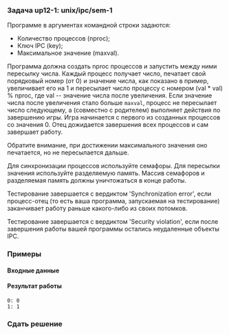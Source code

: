 ### Задача up12-1: unix/ipc/sem-1

Программе в аргументах командной строки задаются:

-   Количество процессов (nproc);
-   Ключ IPC (key);
-   Максимальное значение (maxval).

Программа должна создать nproc процессов и запустить между ними
пересылку числа. Каждый процесс получает число, печатает свой порядковый
номер (от 0) и значение числа, как показано в пример, увеличивает его на
1 и пересылает число процессу с номером (val \* val) % nproc, где val --
значение числа после увеличения. Если значение числа после увеличения
стало больше `maxval`, процесс не пересылает число следующему, а
(совместно с родителем) выполняет действия по завершению игры. Игра
начинается с первого из созданных процессов со значения 0. Отец
дожидается завершения всех процессов и сам завершает работу.

Обратите внимание, при достижении максимального значения оно печатается,
но не пересылается дальше.

Для синхронизации процессов используйте семафоры. Для пересылки значения
используйте разделяемую память. Массив семафоров и разделяемая память
должны уничтожаться в конце работы.

Тестирование завершается с вердиктом \'Synchronization error\', если
процесс-отец (то есть ваша программа, запускаемая на тестирование)
заканчивает работу раньше какого-либо из своих потомков.

Тестирование завершается с вердиктом \'Security violation\', если после
завершения работы вашей программы остались неудаленные объекты IPC.

### Примеры

#### Входные данные

#### Результат работы

    0: 0
    1: 1

### Сдать решение
